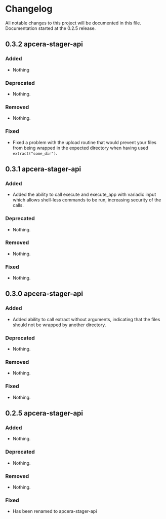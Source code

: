 # Changelog
All notable changes to this project will be documented in this file.
Documentation started at the 0.2.5 release.

## 0.3.2 apcera-stager-api

### Added
- Nothing

### Deprecated
- Nothing.

### Removed
- Nothing.

### Fixed
- Fixed a problem with the upload routine that would prevent your files from
being wrapped in the expected directory when having used `extract("some_dir")`.

## 0.3.1 apcera-stager-api

### Added
- Added the ability to call execute and execute_app with variadic input which
allows shell-less commands to be run, increasing security of the calls.

### Deprecated
- Nothing.

### Removed
- Nothing.

### Fixed
- Nothing.

## 0.3.0 apcera-stager-api

### Added
- Added ability to call extract without arguments, indicating that the files
should not be wrapped by another directory.

### Deprecated
- Nothing.

### Removed
- Nothing.

### Fixed
- Nothing.

## 0.2.5 apcera-stager-api

### Added
- Nothing.

### Deprecated
- Nothing.

### Removed
- Nothing.

### Fixed
- Has been renamed to apcera-stager-api
